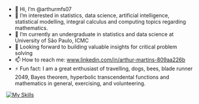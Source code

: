 - 👋 Hi, I’m @arthurmfs07
- 👀 I’m interested in statistics, data science, artificial intelligence, statistical modelling, integral calculus and computing topics regarding mathematics.  
- 🌱 I’m currently an undergraduate in statistics and data science at University of São Paulo, ICMC
- 💞️ Looking forward to building valuable insights for critical problem solving
- 📫 How to reach me: www.linkedin.com/in/arthur-martins-809aa226b
- ⚡ Fun fact: I am a great enthusiast of travelling, dogs, bees, blade runner 2049, Bayes theorem, hyperbolic transcendental functions and mathematics in general, exercising, and volunteering.

[![My Skills](https://skillicons.dev/icons?i=py,pytorch,sklearn,pandas,np,seaborn,r,vscode,matlab,latex,github,git)](https://skillicons.dev)
<!---
arthurmfs07/arthurmfs07 is a ✨ special ✨ repository because its `README.md` (this file) appears on your GitHub profile.
You can click the Preview link to take a look at your changes.
--->
